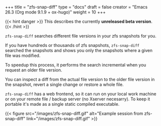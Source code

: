 +++
title = "zfs-snap-diff"
type = "docs"
draft = false
creator = "Emacs 26.3 (Org mode 9.1.9 + ox-hugo)"
weight = 10
+++

{{< hint danger >}}
This describes the currently ****unreleased beta version****.
{{< /hint >}}

`zfs-snap-diff` searches different file versions in your zfs snapshots for you.

If you have hundreds or thousands of zfs snapshots, `zfs-snap-diff` searched
the snapshots and shows you only the snapshots where a given file was modified.

To speedup this process, it performs the search incremental when you request an older file version.

You can inspect a diff from the actual file version to the older file version in the
snapshot, revert a single change or restore a whole file.

`zfs-snap-diff` has a web frontend, so it can run on your local work machine or on your
remote file / backup server (no Xserver necesarry). To keep it portable it's made
as a single static compiled executable.

{{< figure src="/images/zfs-snap-diff.gif" alt="Example session from zfs-snap-diff" link="/images/zfs-snap-diff.gif" >}}
